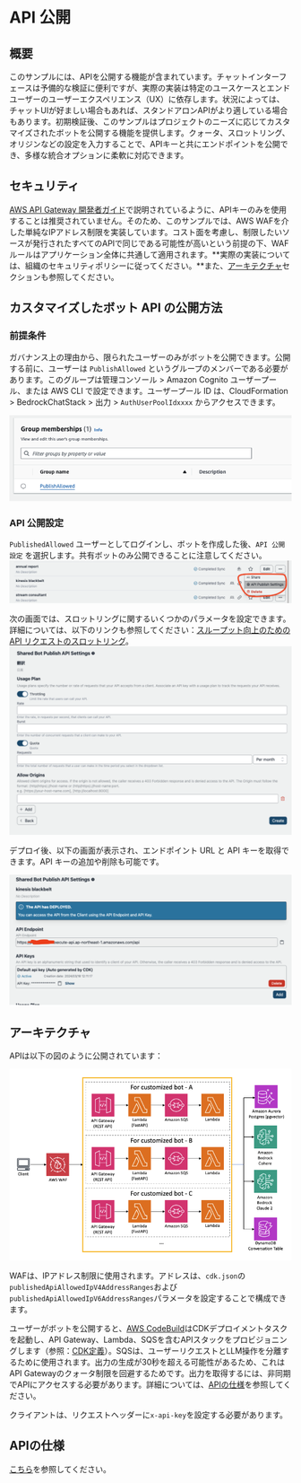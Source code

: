 # API 公開

## 概要

このサンプルには、APIを公開する機能が含まれています。チャットインターフェースは予備的な検証に便利ですが、実際の実装は特定のユースケースとエンドユーザーのユーザーエクスペリエンス（UX）に依存します。状況によっては、チャットUIが好ましい場合もあれば、スタンドアロンAPIがより適している場合もあります。初期検証後、このサンプルはプロジェクトのニーズに応じてカスタマイズされたボットを公開する機能を提供します。クォータ、スロットリング、オリジンなどの設定を入力することで、APIキーと共にエンドポイントを公開でき、多様な統合オプションに柔軟に対応できます。

## セキュリティ

[AWS API Gateway 開発者ガイド](https://docs.aws.amazon.com/apigateway/latest/developerguide/api-gateway-api-usage-plans.html)で説明されているように、APIキーのみを使用することは推奨されていません。そのため、このサンプルでは、AWS WAFを介した単純なIPアドレス制限を実装しています。コスト面を考慮し、制限したいソースが発行されたすべてのAPIで同じである可能性が高いという前提の下、WAFルールはアプリケーション全体に共通して適用されます。**実際の実装については、組織のセキュリティポリシーに従ってください。**また、[アーキテクチャ](#architecture)セクションも参照してください。

## カスタマイズしたボット API の公開方法

### 前提条件

ガバナンス上の理由から、限られたユーザーのみがボットを公開できます。公開する前に、ユーザーは `PublishAllowed` というグループのメンバーである必要があります。このグループは管理コンソール > Amazon Cognito ユーザープール、または AWS CLI で設定できます。ユーザープール ID は、CloudFormation > BedrockChatStack > 出力 > `AuthUserPoolIdxxxx` からアクセスできます。

![](./imgs/group_membership_publish_allowed.png)

### API 公開設定

`PublishedAllowed` ユーザーとしてログインし、ボットを作成した後、`API 公開設定` を選択します。共有ボットのみ公開できることに注意してください。
![](./imgs/bot_api_publish_screenshot.png)

次の画面では、スロットリングに関するいくつかのパラメータを設定できます。詳細については、以下のリンクも参照してください：[スループット向上のための API リクエストのスロットリング](https://docs.aws.amazon.com/apigateway/latest/developerguide/api-gateway-request-throttling.html)。
![](./imgs/bot_api_publish_screenshot2.png)

デプロイ後、以下の画面が表示され、エンドポイント URL と API キーを取得できます。API キーの追加や削除も可能です。

![](./imgs/bot_api_publish_screenshot3.png)

## アーキテクチャ

APIは以下の図のように公開されています：

![](./imgs/published_arch.png)

WAFは、IPアドレス制限に使用されます。アドレスは、`cdk.json`の`publishedApiAllowedIpV4AddressRanges`および`publishedApiAllowedIpV6AddressRanges`パラメータを設定することで構成できます。

ユーザーがボットを公開すると、[AWS CodeBuild](https://aws.amazon.com/codebuild/)はCDKデプロイメントタスクを起動し、API Gateway、Lambda、SQSを含むAPIスタックをプロビジョニングします（参照：[CDK定義](../cdk/lib/api-publishment-stack.ts)）。SQSは、ユーザーリクエストとLLM操作を分離するために使用されます。出力の生成が30秒を超える可能性があるため、これはAPI Gatewayのクォータ制限を回避するためです。出力を取得するには、非同期でAPIにアクセスする必要があります。詳細については、[APIの仕様](#api-specification)を参照してください。

クライアントは、リクエストヘッダーに`x-api-key`を設定する必要があります。

## APIの仕様

[こちら](https://aws-samples.github.io/bedrock-claude-chat)を参照してください。
